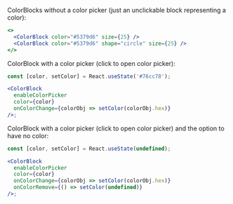 ColorBlocks without a color picker (just an unclickable block representing a color):

```jsx
<>
  <ColorBlock color="#5379d6" size={25} />
  <ColorBlock color="#5379d6" shape="circle" size={25} />
</>
```

ColorBlock with a color picker (click to open color picker):

```jsx
const [color, setColor] = React.useState('#76cc78');

<ColorBlock
  enableColorPicker
  color={color}
  onColorChange={colorObj => setColor(colorObj.hex)}
/>;
```

ColorBlock with a color picker (click to open color picker) and the option to have no color:

```jsx
const [color, setColor] = React.useState(undefined);

<ColorBlock
  enableColorPicker
  color={color}
  onColorChange={colorObj => setColor(colorObj.hex)}
  onColorRemove={() => setColor(undefined)}
/>;
```
